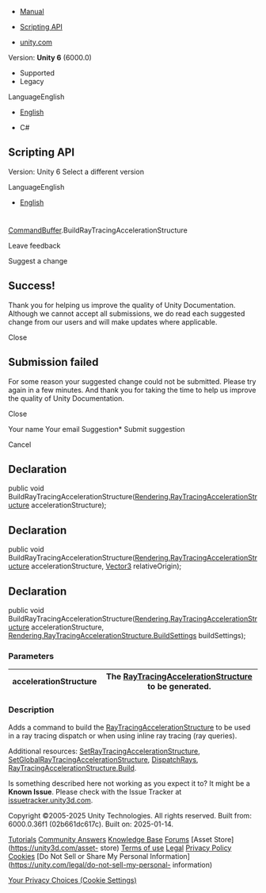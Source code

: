 [ ]()

  * [Manual](../Manual/index.html)
  * [Scripting API](../ScriptReference/index.html)

  * [unity.com](https://unity.com/)

Version: **Unity 6** (6000.0)

  * Supported
  * Legacy

LanguageEnglish

  * [English]()

  * C#

[ ](https://docs.unity3d.com)

## Scripting API

Version: Unity 6 Select a different version

LanguageEnglish

  * [English]()

#
[CommandBuffer](Rendering.CommandBuffer.html).BuildRayTracingAccelerationStructure

Leave feedback

Suggest a change

## Success!

Thank you for helping us improve the quality of Unity Documentation. Although
we cannot accept all submissions, we do read each suggested change from our
users and will make updates where applicable.

Close

## Submission failed

For some reason your suggested change could not be submitted. Please <a>try
again</a> in a few minutes. And thank you for taking the time to help us
improve the quality of Unity Documentation.

Close

Your name Your email Suggestion* Submit suggestion

Cancel

[ ]()

## Declaration

public void
BuildRayTracingAccelerationStructure([Rendering.RayTracingAccelerationStructure](Rendering.RayTracingAccelerationStructure.html)
accelerationStructure);

## Declaration

public void
BuildRayTracingAccelerationStructure([Rendering.RayTracingAccelerationStructure](Rendering.RayTracingAccelerationStructure.html)
accelerationStructure, [Vector3](Vector3.html) relativeOrigin);

## Declaration

public void
BuildRayTracingAccelerationStructure([Rendering.RayTracingAccelerationStructure](Rendering.RayTracingAccelerationStructure.html)
accelerationStructure,
[Rendering.RayTracingAccelerationStructure.BuildSettings](Rendering.RayTracingAccelerationStructure.BuildSettings.html)
buildSettings);

### Parameters

accelerationStructure | The [RayTracingAccelerationStructure](Rendering.RayTracingAccelerationStructure.html) to be generated.  
---|---  
  
### Description

Adds a command to build the
[RayTracingAccelerationStructure](Rendering.RayTracingAccelerationStructure.html)
to be used in a ray tracing dispatch or when using inline ray tracing (ray
queries).

Additional resources:
[SetRayTracingAccelerationStructure](Rendering.CommandBuffer.SetRayTracingAccelerationStructure.html),
[SetGlobalRayTracingAccelerationStructure](Rendering.CommandBuffer.SetGlobalRayTracingAccelerationStructure.html),
[DispatchRays](Rendering.CommandBuffer.DispatchRays.html),
[RayTracingAccelerationStructure.Build](Rendering.RayTracingAccelerationStructure.Build.html).

Is something described here not working as you expect it to? It might be a
**Known Issue**. Please check with the Issue Tracker at
[issuetracker.unity3d.com](https://issuetracker.unity3d.com).

Copyright ©2005-2025 Unity Technologies. All rights reserved. Built from:
6000.0.36f1 (02b661dc617c). Built on: 2025-01-14.

[Tutorials](https://unity3d.com/learn) [Community
Answers](https://answers.unity3d.com) [Knowledge
Base](https://support.unity3d.com/hc/en-us)
[Forums](https://forum.unity3d.com) [Asset Store](https://unity3d.com/asset-
store) [Terms of use](https://docs.unity3d.com/Manual/TermsOfUse.html)
[Legal](https://unity.com/legal) [Privacy
Policy](https://unity.com/legal/privacy-policy)
[Cookies](https://unity.com/legal/cookie-policy) [Do Not Sell or Share My
Personal Information](https://unity.com/legal/do-not-sell-my-personal-
information)

[Your Privacy Choices (Cookie Settings)](javascript:void\(0\);)

